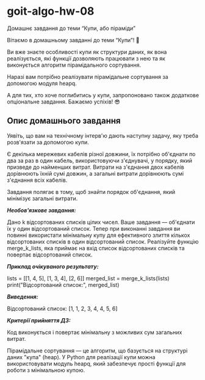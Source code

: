 # goit-algo-hw-08

Домашнє завдання до теми “Купи, або піраміди”

Вітаємо в домашньому завданні до теми “Купи”! 🙂

Ви вже знаєте особливості купи як структури даних, як вона реалізується, які функції дозволяють працювати з нею та як виконується алгоритм пірамідального сортування.

Наразі вам потрібно реалізувати пірамідальне сортування за допомогою модуля heapq.

А для тих, хто хоче поглибитись у купи, запропоновано також додаткове опціональне завдання. Бажаємо успіхів! 😎

## Опис домашнього завдання

Уявіть, що вам на технічному інтерв'ю дають наступну задачу, яку треба розв'язати за допомогою купи.

Є декілька мережевих кабелів різної довжини, їх потрібно об'єднати по два за раз в один кабель, використовуючи з'єднувачі, у порядку, який призведе до найменших витрат. Витрати на з'єднання двох кабелів дорівнюють їхній сумі довжин, а загальні витрати дорівнюють сумі з'єднання всіх кабелів.

Завдання полягає в тому, щоб знайти порядок об'єднання, який мінімізує загальні витрати.

***Необов'язкове завдання:***

Дано k відсортованих списків цілих чисел. Ваше завдання — об'єднати їх у один відсортований список. Тепер при виконанні завдання ви повинні використати мінімальну купу для ефективного злиття кількох відсортованих списків в один відсортований список. Реалізуйте функцію merge_k_lists, яка приймає на вхід список відсортованих списків та повертає відсортований список.

***Приклад очікуваного результату:***

lists = [[1, 4, 5], [1, 3, 4], [2, 6]]
merged_list = merge_k_lists(lists)
print("Відсортований список:", merged_list)

***Виведення:***

Відсортований список: [1, 1, 2, 3, 4, 4, 5, 6]

***Критерії прийняття ДЗ:***

Код виконується і повертає мінімальну з можливих сум загальних витрат.



Пірамідальне сортування — це алгоритм, що базується на структурі даних "купа" (heap). У Python для реалізації купи можна використовувати модуль heapq, який забезпечує прості функції для роботи з мінімальною купою.

